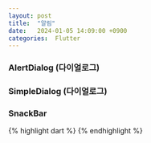 ```yaml
---
layout: post
title:  "알림"
date:   2024-01-05 14:09:00 +0900
categories:  Flutter
---
```


### AlertDialog (다이얼로그)
### SimpleDialog (다이얼로그)
### SnackBar

{% highlight dart %}
{% endhighlight %}